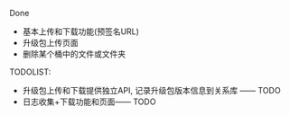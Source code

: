 Done
* 基本上传和下载功能(预签名URL)
* 升级包上传页面
* 删除某个桶中的文件或文件夹

TODOLIST:
* 升级包上传和下载提供独立API, 记录升级包版本信息到关系库 —— TODO
* 日志收集+下载功能和页面—— TODO
